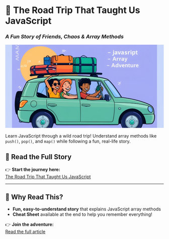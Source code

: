 # 🚗 The Road Trip That Taught Us JavaScript  
### *A Fun Story of Friends, Chaos & Array Methods*  

![Cover Image](img.png)

Learn JavaScript through a wild road trip! Understand array methods like `push()`, `pop()`, and `map()` while following a fun, real-life story.  

## 📖 Read the Full Story  
👉 **Start the journey here:**  
<a href="https://its-dhruv-here.hashnode.dev/the-road-trip-that-taught-us-javascript-array-methods#heading-cheatsheet" target="_blank">The Road Trip That Taught Us JavaScript</a>

---

## 🌟 Why Read This?  
- **Fun, easy-to-understand story** that explains JavaScript array methods  
- **Cheat Sheet** available at the end to help you remember everything!

👉 **Join the adventure:**  
<a href="https://its-dhruv-here.hashnode.dev/the-road-trip-that-taught-us-javascript-array-methods#heading-cheatsheet" target="_blank">Read the full article</a>